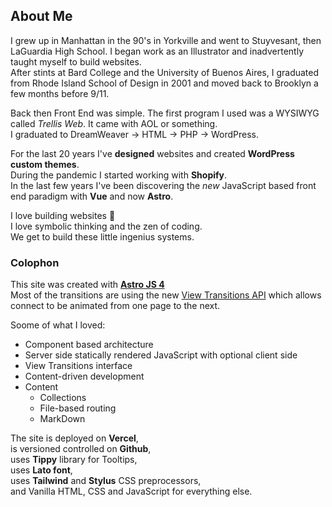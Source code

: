 ## About Me
I grew up in Manhattan in the 90's in Yorkville and went to Stuyvesant, then LaGuardia High School. 
I began work as an Illustrator and inadvertently taught myself to build websites.  
After stints at Bard College and the University of Buenos Aires, I graduated from Rhode Island School of Design in 2001 and moved back to Brooklyn a few months before 9/11.  

Back then Front End was simple.
The first program I used was a WYSIWYG called *Trellis Web*.
It came with AOL or something.  
I graduated to DreamWeaver → HTML → PHP → WordPress.  

For the last 20 years I've **designed** websites and created **WordPress custom themes**.  
During the pandemic I started working with **Shopify**.  
In the last few years I've been discovering the *new* JavaScript based front end paradigm with **Vue** and now **Astro**.

I love building websites 💖  
I love symbolic thinking and the zen of coding.   
We get to build these little ingenius systems.


### Colophon
This site was created with [**Astro JS 4**](https://astro.build/)  
Most of the transitions are using the new [View Transitions API](https://developer.chrome.com/docs/web-platform/view-transitions) which allows connect to be animated from one page to the next.

Soome of what I loved:  
- Component based architecture
- Server side statically rendered JavaScript with optional client side 
- View Transitions interface 
- Content-driven development
- Content
  - Collections 
  - File-based routing 
  - MarkDown


The site is deployed on **Vercel**,   
is versioned controlled on **Github**,  
uses **Tippy** library for Tooltips,  
uses **Lato font**,  
uses **Tailwind** and **Stylus** CSS preprocessors,  
and Vanilla HTML, CSS and JavaScript for everything else.

